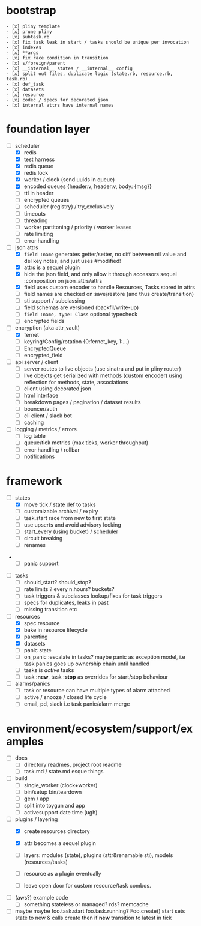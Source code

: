 # bootstrap
	- [x] pliny template
	- [x] prune pliny
	- [x] subtask.rb
	- [x] fix task leak in start / tasks should be unique per invocation
	- [x] indexes
	- [x] **args
	- [x] fix race condition in transition
	- [x] s/foreign/parent
	- [x] __internal__ states / __internal__ config
	- [x] split out files, duplicate logic (state.rb, resource.rb, task.rb)
	- [x] def_task
	- [x] datasets
	- [x] resource
	- [x] codec / specs for decorated json
	- [x] internal attrs have internal names

# foundation layer

- [ ] scheduler
	- [x] redis
	- [x] test harness
	- [x] redis queue
	- [x] redis lock
	- [x] worker / clock (send uuids in queue)
	- [x] encoded queues {header:v, header:v, body: {msg}}
	- [ ] ttl in header
	- [ ] encrypted queues
	- [ ] scheduler (registry) / try_exclusively
	- [ ] timeouts
	- [ ] threading
	- [ ] worker partitoning / priority / worker leases
	- [ ] rate limiting
	- [ ] error handling

- [ ] json attrs
	- [x] `field :name` generates getter/setter, no diff between nil value and del key
		notes, and just uses #modified!
	- [x] attrs is a sequel plugin
	- [x] hide the json field, and only allow it through accessors
		sequel :composition on json_attrs/attrs
	- [x] field uses custom encoder to handle Resources, Tasks stored in attrs
	- [ ] field names are checked on save/restore (and thus create/transition)
	- [ ] sti support / subclassing
	- [ ] field schemas are versioned (backfil/write-up)
	- [ ] `field :name, type: Class` optional typecheck
	- [ ] encrypted fields

- [ ] encryption (aka attr_vault)
	- [x] fernet
	- [ ] keyring/Config/rotation {0:fernet_key, 1:...}
	- [ ] EncryptedQueue
	- [ ] encrypted_field

- [ ] api server / client
	- [ ] server routes to live objects (use sinatra and put in pliny router)
	- [ ] live obejcts get serialized with methods (custom encoder)
		using  reflection for methods, state, associations
 	- [ ] client using decorated json
	- [ ] html interface
	- [ ] breakdown pages / pagination / dataset results
	- [ ] bouncer/auth
	- [ ] cli client / slack bot
	- [ ] caching

- [ ] logging / metrics / errors
	- [ ] log table
	- [ ] queue/tick metrics (max ticks, worker throughput)
	- [ ] error handling / rollbar
	- [ ] notifications

# framework

- [ ] states
	- [x] move tick / state def to tasks
	- [ ] customizable archival / expiry
	- [ ] task.start race from new to first state
	- [ ] use upserts and avoid advisory locking
	- [ ] start_every (using bucket) / scheduler
	- [ ] circuit breaking
	- [ ] renames
-	- [ ] panic support

- [ ] tasks
	- [ ] should_start? should_stop?
	- [ ] rate limits ? every n.hours? buckets?
	- [ ] task triggers & subclasses lookup/fixes for task triggers
	- [ ] specs for duplicates, leaks in past
	- [ ] missing transition etc

- [ ] resources
	- [x] spec resource
	- [x] bake in resource lifecycle
	- [x] parenting
	- [x] datasets
	- [ ] panic state
	- [ ] on_panic :escalate in tasks? maybe panic as exception
	      model, i.e task panics goes up ownership chain until handled
	- [ ] tasks is *active* tasks
	- [ ] task :__new__, task :__stop__ as overrides for start/stop behaviour

- [ ] alarms/panics
	- [ ] task or resource can have multiple types of alarm attached
	- [ ] active / snooze / closed life cycle
	- [ ] email, pd, slack
	  i.e task panic/alarm merge

# environment/ecosystem/support/examples

- [ ] docs
	- [ ] directory readmes, project root readme
	- [ ] task.md / state.md esque things

- [ ] build
	- [ ] single_worker (clock+worker)
	- [ ] bin/setup bin/teardown
	- [ ] gem / app
	- [ ] split into toygun and app
	- [ ] activesupport date time (ugh)

- [ ] plugins / layering
	- [x] create resources directory
	- [x] attr becomes a sequel plugin
	- [ ] layers: modules (state), plugins (attr&renamable sti), models (resources/tasks)
	- [ ] resource as a plugin eventually
	- [ ] leave open door for custom resource/task combos.


- [ ] (aws?) example code
	- [ ] something stateless or managed? rds? memcache

- [ ] maybe
	maybe foo.task.start foo.task.running? Foo.create() start sets state to new & calls create
	then if __new__ transition to latest in tick
